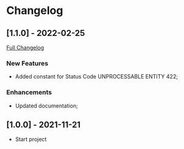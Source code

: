 # Changelog




## [1.1.0] - 2022-02-25
[Full Changelog](https://github.com/TechNobre/PowerUtils.Net.Primitives/compare/v1.0.0...v1.1.0)


### New Features

- Added constant for Status Code UNPROCESSABLE ENTITY 422;


### Enhancements

- Updated documentation;




## [1.0.0] - 2021-11-21

- Start project